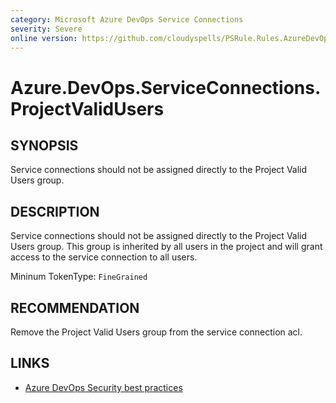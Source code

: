 ```yaml
---
category: Microsoft Azure DevOps Service Connections
severity: Severe
online version: https://github.com/cloudyspells/PSRule.Rules.AzureDevOps/blob/main/src/PSRule.Rules.AzureDevOps/en/Azure.DevOps.ServiceConnections.ProjectValidUsers.md
---
```


# Azure.DevOps.ServiceConnections.ProjectValidUsers

## SYNOPSIS

Service connections should not be assigned directly to the Project Valid Users
group.

## DESCRIPTION

Service connections should not be assigned directly to the Project Valid Users
group. This group is inherited by all users in the project and will grant
access to the service connection to all users.

Mininum TokenType: `FineGrained`

## RECOMMENDATION

Remove the Project Valid Users group from the service connection acl.

## LINKS

- [Azure DevOps Security best practices](https://learn.microsoft.com/en-us/azure/devops/organizations/security/security-best-practices?view=azure-devops#scoped-permissions)

